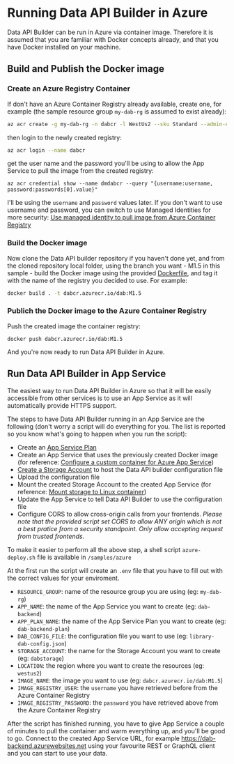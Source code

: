# Running Data API Builder in Azure

Data API Builder can be run in Azure via container image. Therefore it is assumed that you are familiar with Docker concepts already, and that you have Docker installed on your machine.

## Build and Publish the Docker image

### Create an Azure Registry Container

If don't have an Azure Container Registry already available, create one, for example (the sample resource group `my-dab-rg` is assumed to exist already):

```bash
az acr create -g my-dab-rg -n dabcr -l WestUs2 --sku Standard --admin-enabled true
```

then login to the newly created registry:

```bash
az acr login --name dabcr
```

get the user name and the password you'll be using to allow the App Service to pull the image from the created registry:

```
az acr credential show --name dmdabcr --query "{username:username, password:passwords[0].value}"
```

I'll be using the `username` and `password` values later. If you don't want to use username and password, you can switch to use Managed Identities for more security: [Use managed identity to pull image from Azure Container Registry](https://docs.microsoft.com/en-us/azure/app-service/configure-custom-container?pivots=container-linux#use-managed-identity-to-pull-image-from-azure-container-registry)

### Build the Docker image

Now clone the Data API builder repository if you haven't done yet, and from the cloned repository local folder, using the branch you want - M1.5 in this sample - build the Docker image using the provided [Dockerfile](../Dockerfile), and tag it with the name of the registry you decided to use. For example:

```bash
docker build . -t dabcr.azurecr.io/dab:M1.5
```

### Publich the Docker image to the Azure Container Registry

Push the created image the container registry:

```
docker push dabcr.azurecr.io/dab:M1.5
```

And you're now ready to run Data API Builder in Azure.

## Run Data API Builder in App Service

The easiest way to run Data API Builder in Azure so that it will be easily accessible from other services is to use an App Service as it will automatically provide HTTPS support.

The steps to have Data API Builder running in an App Service are the following (don't worry a script will do everything for you. The list is reported so you know what's going to happen when you run the script):

- Create an [App Service Plan](https://docs.microsoft.com/en-us/azure/app-service/app-service-plan-manage)
- Create an App Service that uses the previously created Docker image (for reference: [Configure a custom container for Azure App Service](https://docs.microsoft.com/en-us/azure/app-service/configure-custom-container?pivots=container-linux))
- [Create a Storage Account](https://docs.microsoft.com/en-us/azure/storage/common/storage-account-create?tabs=azure-portal) to host the Data API builder configuration file
- Upload the configuration file
- Mount the created Storage Account to the created App Service (for reference: [Mount storage to Linux container](https://docs.microsoft.com/en-us/azure/app-service/configure-connect-to-azure-storage?tabs=cli&pivots=container-linux#mount-storage-to-linux-container))
- Update the App Service to tell Data API Builder to use the configuration file
- Configure CORS to allow cross-origin calls from your frontends. *Please note that the provided script set CORS to allow ANY origin which is not a best pratice from a security standpoint. Only allow accepting request from trusted frontends.*

To make it easier to perform all the above step, a shell script `azure-deploy.sh` file is available in `/samples/azure`

At the first run the script will create an `.env` file that you have to fill out with the correct values for your enviroment.

- `RESOURCE_GROUP`: name of the resource group you are using (eg: `my-dab-rg`)
- `APP_NAME`: the name of the App Service you want to create (eg: `dab-backend`)
- `APP_PLAN_NAME`: the name of the App Service Plan you want to create (eg: `dab-backend-plan`)
- `DAB_CONFIG_FILE`: the configuration file you want to use (eg: `library-dab-config.json`)
- `STORAGE_ACCOUNT`: the name for the Storage Account you want to create (eg: `dabstorage`)
- `LOCATION`: the region where you want to create the resources (eg: `westus2`)
- `IMAGE_NAME`: the image you want to use (eg: `dabcr.azurecr.io/dab:M1.5`)
- `IMAGE_REGISTRY_USER`: the `username` you have retrieved before from the Azure Container Registry
- `IMAGE_REGISTRY_PASSWORD`: the `password` you have retrieved above from the Azure Container Registry

After the script has finished running, you have to give App Service a couple of minutes to pull the container and warm everything up, and you'll be good to go. Connect to the created App Service URL, for example https://dab-backend.azurewebsites.net using your favourite REST or GraphQL client and you can start to use your data.